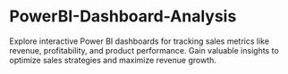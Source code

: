 # PowerBI-Dashboard-Analysis
Explore interactive Power BI dashboards for tracking sales metrics like revenue, profitability, and product performance. Gain valuable insights to optimize sales strategies and maximize revenue growth.
